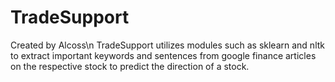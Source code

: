 # TradeSupport

Created by Alcoss\n
TradeSupport utilizes modules such as sklearn and nltk to extract important keywords and sentences from google finance articles on the respective stock to predict the direction of a stock. 
